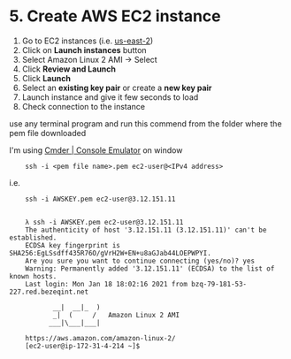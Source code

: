 # 5. Create AWS EC2 instance

1. Go to EC2 instances (i.e.  [us-east-2](https://us-east-2.console.aws.amazon.com/ec2/v2/home?region=us-east-2#Instances:))
2. Click on **Launch instances** button
3. Select Amazon Linux 2 AMI -> Select
4. Click **Review and Launch**
5. Click **Launch**
6. Select an <b>existing key pair</b> or create a <b>new key pair</b>
7. Launch instance and give it few seconds to load
8. Check connection to the instance

use any terminal program and run this commend from the folder where the pem file downloaded

I'm using [Cmder | Console Emulator](https://cmder.net/) on window

        ssh -i <pem file name>.pem ec2-user@<IPv4 address>
i.e.

        ssh -i AWSKEY.pem ec2-user@3.12.151.11


        λ ssh -i AWSKEY.pem ec2-user@3.12.151.11
        The authenticity of host '3.12.151.11 (3.12.151.11)' can't be established.
        ECDSA key fingerprint is SHA256:EgLSsdff435R76O/gVrH2W+EN+u8aGJab44LOEPWPYI.
        Are you sure you want to continue connecting (yes/no)? yes
        Warning: Permanently added '3.12.151.11' (ECDSA) to the list of known hosts.
        Last login: Mon Jan 18 18:02:16 2021 from bzq-79-181-53-227.red.bezeqint.net
        
               __|  __|_  )
               _|  (     /   Amazon Linux 2 AMI
              ___|\___|___|
        
        https://aws.amazon.com/amazon-linux-2/
        [ec2-user@ip-172-31-4-214 ~]$
